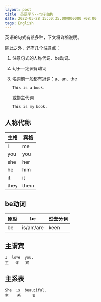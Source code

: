 ```yaml
---
layout: post
title: 英语学习--句子结构
date: 2022-05-28 15:30:35.000000000 +08:00
tags: English
---
```


英语的句式有很多种，下文将详细说明。

除此之外，还有几个注意点：

1. 注意句式的人称代词、be动词。

2. 句子一定要有动词

3. 名词前一般都有冠词：a、an、the
    ```
    This is a book.
    ```
    或物主代词
    ```
    This is my book.
    ```

## 人称代称

主格 | 宾格
---- | ----
I | me
you | you
she | her
he | him
it | it
they | them

## be动词

原型 | be | 过去分词
---- | ---- | ----
be | is/am/are | been


## 主谓宾

```
I  love  you.
主   谓   宾
```
## 主系表

```
She  is  beautiful.
主    系     表
```

